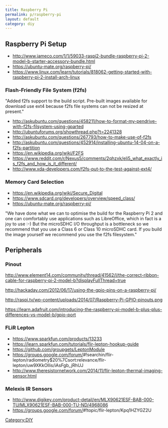 ```yaml
---
title: Raspberry Pi
permalink: p/raspberry-pi
layout: default
category: diy
---
```


Raspberry Pi Setup
------------------

-   <http://www.jameco.com/1/1/59033-raspi2-bundle-raspberry-pi-2-model-b-starter-accessory-bundle.html>
-   <https://ubuntu-mate.org/raspberry-pi/>
-   <https://www.linux.com/learn/tutorials/818062-getting-started-with-raspberry-pi-2-install-arch-linux>

### Flash-Friendly File System (f2fs)

"Added f2fs support to the build script. Pre-built images available for download use ext4 because f2fs file systems can not be resized at present."

-   <http://askubuntu.com/questions/458211/how-to-format-my-pendrive-with-f2fs-filsystem-using-gparted>
-   <http://ubuntuforums.org/showthread.php?t=2241328>
-   <http://askubuntu.com/questions/267793/how-to-make-use-of-f2fs>
-   <http://askubuntu.com/questions/452914/installing-ubuntu-14-04-on-a-f2fs-partition>
-   <https://en.wikipedia.org/wiki/F2FS>
-   <https://www.reddit.com/r/Nexus5/comments/2qhzxk/eli5_what_exactly_is_f2fs_and_how_is_it_different/>
-   <http://www.xda-developers.com/f2fs-put-to-the-test-against-ext4/>

### Memory Card Selection

-   <https://en.wikipedia.org/wiki/Secure_Digital>
-   <https://www.sdcard.org/developers/overview/speed_class/>
-   <https://ubuntu-mate.org/raspberry-pi/>

"We have done what we can to optimise the build for the Raspberry Pi 2 and one can comfortably use applications such as LibreOffice, which in fact is a joy to use :-) But the microSDHC I/O throughput is a bottleneck so we recommend that you use a Class 6 or Class 10 microSDHC card. If you build the image yourself we recommend you use the f2fs filesystem."

Peripherals
-----------

### Pinout

<http://www.element14.com/community/thread/41562/l/the-correct-ribbon-cable-for-raspberry-pi-2-model-b?displayFullThread=true>

<http://hackaday.com/2012/06/17/using-the-gpio-pins-on-a-raspberry-pi/>

<http://raspi.tv/wp-content/uploads/2014/07/Raspberry-Pi-GPIO-pinouts.png>

<https://learn.adafruit.com/introducing-the-raspberry-pi-model-b-plus-plus-differences-vs-model-b/gpio-port>

### FLiR Lepton

-   <https://www.sparkfun.com/products/13233>
-   <https://learn.sparkfun.com/tutorials/flir-lepton-hookup-guide>
-   <https://github.com/groupgets/LeptonModule>
-   <https://groups.google.com/forum/>\#!searchin/flir-lepton/radiometry\$20%7Csort:relevance/flir-lepton/uw9XKkOllis/iAsFgb_jRhUJ
-   <http://www.theresistornetwork.com/2014/11/flir-lepton-thermal-imaging-sensor.html>

### Melexis IR Sensors

-   <http://www.digikey.com/product-detail/en/MLX90621ESF-BAB-000-TU/MLX90621ESF-BAB-000-TU-ND/4968086>
-   <https://groups.google.com/forum/>\#!topic/flir-lepton/Kpq1HZYGZ2U

[Category:DIY](/Category:DIY "wikilink")
